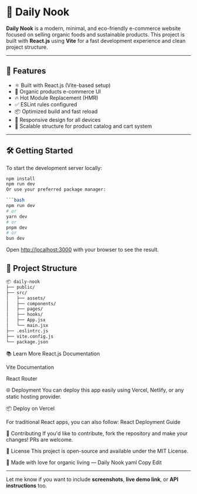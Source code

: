 
# 🌿 Daily Nook

**Daily Nook** is a modern, minimal, and eco-friendly e-commerce website focused on selling organic foods and sustainable products. This project is built with **React.js** using **Vite** for a fast development experience and clean project structure.

---

## 🚀 Features

- ⚛️ Built with React.js (Vite-based setup)
- 🌱 Organic products e-commerce UI
- 🔥 Hot Module Replacement (HMR)
- ✅ ESLint rules configured
- 📦 Optimized build and fast reload
- 📱 Responsive design for all devices
- 🛒 Scalable structure for product catalog and cart system

---

## 🛠️ Getting Started

To start the development server locally:

```bash
npm install
npm run dev
Or use your preferred package manager:

```bash
npm run dev
# or
yarn dev
# or
pnpm dev
# or
bun dev
```

Open [http://localhost:3000](http://localhost:3000) with your browser to see the
result.

## 📁 Project Structure
```bash
📦 daily-nook
├── public/
├── src/
│   ├── assets/
│   ├── components/
│   ├── pages/
│   ├── hooks/
│   ├── App.jsx
│   └── main.jsx
├── .eslintrc.js
├── vite.config.js
└── package.json
```
📚 Learn More
React.js Documentation

Vite Documentation

React Router

🌐 Deployment
You can deploy this app easily using Vercel, Netlify, or any static hosting provider.

📦 Deploy on Vercel

For traditional React apps, you can also follow: React Deployment Guide

🙌 Contributing
If you'd like to contribute, fork the repository and make your changes! PRs are welcome.

📄 License
This project is open-source and available under the MIT License.

💚 Made with love for organic living — Daily Nook
yaml
Copy
Edit

---

Let me know if you want to include **screenshots**, **live demo link**, or **API instructions** too.







